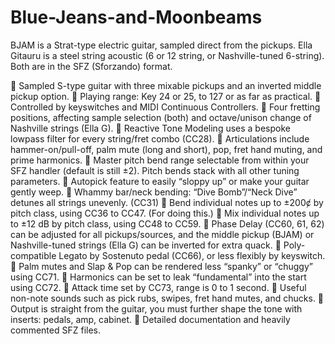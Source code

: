 # Blue-Jeans-and-Moonbeams
BJAM is a Strat-type electric guitar, sampled direct from the pickups. Ella Gitauru is a steel string acoustic (6 or 12 string, or Nashville-tuned 6-string). Both are in the SFZ (Sforzando) format.

🎸	Sampled S-type guitar with three mixable pickups and an inverted middle pickup option.
🎸	Playing range: Key 24 or 25, to 127 or as far as practical.
🎸	Controlled by keyswitches and MIDI Continuous Controllers.
🎸	Four fretting positions, affecting sample selection (both) and octave/unison change of Nashville strings (Ella G).
🎸	Reactive Tone Modeling uses a bespoke lowpass filter for every string/fret combo (CC28).
🎸	Articulations include hammer-on/pull-off, palm mute (long and short), pop, fret hand muting, and prime harmonics.
🎸	Master pitch bend range selectable from within your SFZ handler (default is still ±2). Pitch bends stack with all other tuning parameters.
🎸	Autopick feature to easily “sloppy up” or make your guitar gently weep.
🎸	Whammy bar/neck bending: “Dive Bomb”/“Neck Dive” detunes all strings unevenly. (CC31)
🎸	Bend individual notes up to ±200ȼ by pitch class, using CC36 to CC47. (For doing this.)
🎸	Mix individual notes up to ±12 dB by pitch class, using CC48 to CC59.
🎸	Phase Delay (CC60, 61, 62) can be adjusted for all pickups/sources, and the middle pickup (BJAM) or Nashville-tuned strings (Ella G) can be inverted for extra quack.
🎸	Poly-compatible Legato by Sostenuto pedal (CC66), or less flexibly by keyswitch.
🎸	Palm mutes and Slap & Pop can be rendered less “spanky” or “chuggy” using CC71.
🎸	Harmonics can be set to leak “fundamental” into the start using CC72.
🎸	Attack time set by CC73, range is 0 to 1 second.
🎸	Useful non-note sounds such as pick rubs, swipes, fret hand mutes, and chucks.
🎸	Output is straight from the guitar, you must further shape the tone with inserts: pedals, amp, cabinet.
🎸	Detailed documentation and heavily commented SFZ files.
